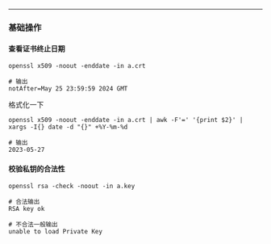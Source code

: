 
<article-title title="OpenSSL"></article-title>

<article-meta created="2023年8月9日" updated="2023年8月9日"></article-meta>

---

### 基础操作

#### 查看证书终止日期

```shell
openssl x509 -noout -enddate -in a.crt

# 输出
notAfter=May 25 23:59:59 2024 GMT
```

格式化一下
```shell
openssl x509 -noout -enddate -in a.crt | awk -F'=' '{print $2}' | xargs -I{} date -d "{}" +%Y-%m-%d

# 输出
2023-05-27
```

#### 校验私钥的合法性
```shell
openssl rsa -check -noout -in a.key

# 合法输出
RSA key ok

# 不合法一般输出
unable to load Private Key
```